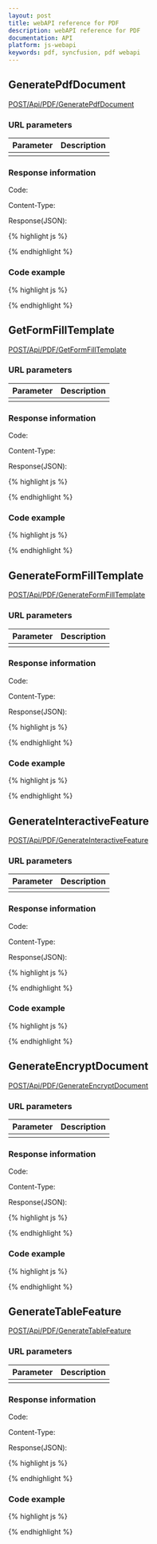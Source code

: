 ```yaml
---
layout: post
title: webAPI reference for PDF
description: webAPI reference for PDF
documentation: API
platform: js-webapi
keywords: pdf, syncfusion, pdf webapi
---
```


## GeneratePdfDocument

[POST/Api/PDF/GeneratePdfDocument](http://js.syncfusion.com/demos/ejServices/api/PDF/GeneratePdfDocument)


### URL parameters

|  Parameter |  Description | 
|---|---|
|   |   |

### Response information 

Code: 

Content-Type: 

Response(JSON):

{% highlight js %}


{% endhighlight %}

### Code example 

{% highlight js %}


{% endhighlight %}

## GetFormFillTemplate

[POST/Api/PDF/GetFormFillTemplate](http://js.syncfusion.com/demos/ejServices/api/PDF/GetFormFillTemplate)


### URL parameters

|  Parameter |  Description | 
|---|---|
|   |   |

### Response information 

Code: 

Content-Type: 

Response(JSON):

{% highlight js %}


{% endhighlight %}

### Code example 

{% highlight js %}


{% endhighlight %}
## GenerateFormFillTemplate

[POST/Api/PDF/GenerateFormFillTemplate](http://js.syncfusion.com/demos/ejServices/api/PDF/GenerateFormFillTemplate)


### URL parameters

|  Parameter |  Description | 
|---|---|
|   |   |

### Response information 

Code: 

Content-Type: 

Response(JSON):

{% highlight js %}


{% endhighlight %}

### Code example 

{% highlight js %}


{% endhighlight %}

## GenerateInteractiveFeature

[POST/Api/PDF/GenerateInteractiveFeature](http://js.syncfusion.com/demos/ejServices/api/PDF/GenerateInteractiveFeature)


### URL parameters

|  Parameter |  Description | 
|---|---|
|   |   |

### Response information 

Code: 

Content-Type: 

Response(JSON):

{% highlight js %}


{% endhighlight %}

### Code example 

{% highlight js %}


{% endhighlight %}

## GenerateEncryptDocument

[POST/Api/PDF/GenerateEncryptDocument](http://js.syncfusion.com/demos/ejServices/api/PDF/GenerateEncryptDocument)


### URL parameters

|  Parameter |  Description | 
|---|---|
|   |   |

### Response information 

Code: 

Content-Type: 

Response(JSON):

{% highlight js %}


{% endhighlight %}

### Code example 

{% highlight js %}


{% endhighlight %}

## GenerateTableFeature

[POST/Api/PDF/GenerateTableFeature](http://js.syncfusion.com/demos/ejServices/api/PDF/GenerateTableFeature)


### URL parameters

|  Parameter |  Description | 
|---|---|
|   |   |

### Response information 

Code: 

Content-Type: 

Response(JSON):

{% highlight js %}


{% endhighlight %}

### Code example 

{% highlight js %}


{% endhighlight %}
